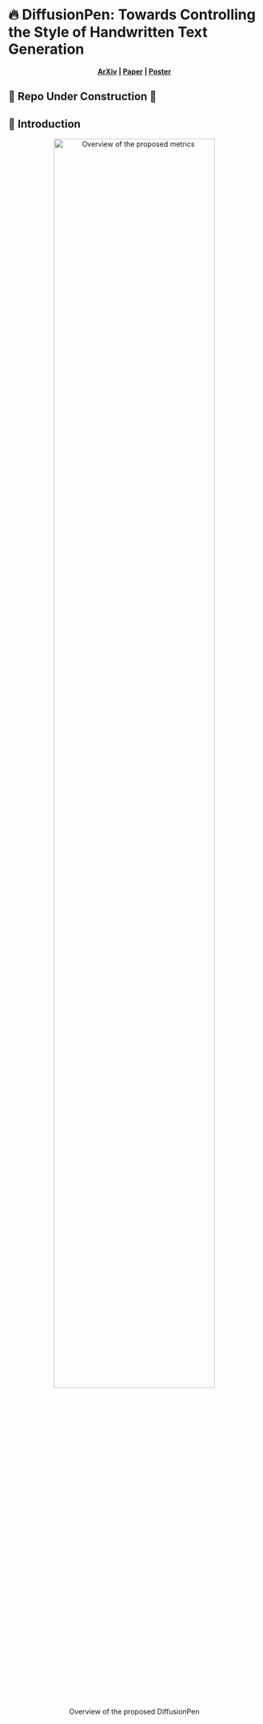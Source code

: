  # 🔥 DiffusionPen: Towards Controlling the Style of Handwritten Text Generation

 <p align='center'>
  <b>
    <a href="http://www.arxiv.org/abs/2409.06065">ArXiv</a>
    |
    <a href="">Paper</a>
    |
    <a href="">Poster</a>
      
  </b>
</p> 

## 🚧 Repo Under Construction 🚧


## 📢 Introduction

<p align="center">
  <img src="imgs/diffusionpen.png" alt="Overview of the proposed metrics" style="width: 80%;">
</p>

<p align="center">
  Overview of the proposed DiffusionPen
</p>


